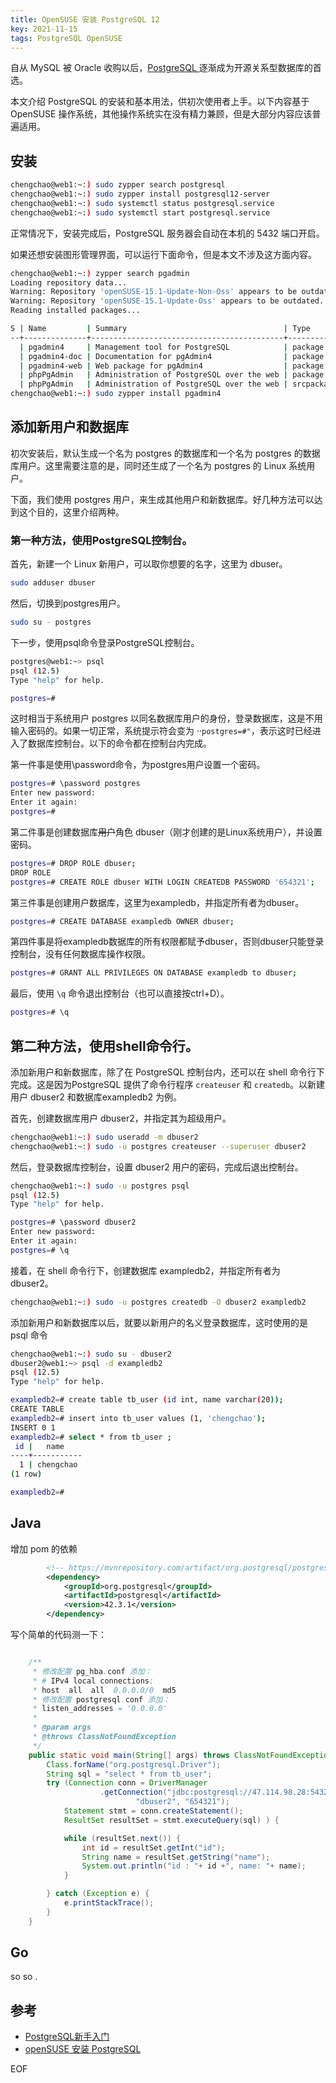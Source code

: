 ```yaml
---
title: OpenSUSE 安装 PostgreSQL 12
key: 2021-11-15
tags: PostgreSQL OpenSUSE
---
```




自从 MySQL 被 Oracle 收购以后，[PostgreSQL ](https://www.postgresql.org/) 逐渐成为开源关系型数据库的首选。

本文介绍 PostgreSQL 的安装和基本用法，供初次使用者上手。以下内容基于 OpenSUSE 操作系统，其他操作系统实在没有精力兼顾，但是大部分内容应该普遍适用。

<!--more-->

## 安装

```bash
chengchao@web1:~:) sudo zypper search postgresql
chengchao@web1:~:) sudo zypper install postgresql12-server
chengchao@web1:~:) sudo systemctl status postgresql.service 
chengchao@web1:~:) sudo systemctl start postgresql.service 
```

正常情况下，安装完成后，PostgreSQL 服务器会自动在本机的 5432 端口开启。

如果还想安装图形管理界面，可以运行下面命令，但是本文不涉及这方面内容。

```bash
chengchao@web1:~:) zypper search pgadmin
Loading repository data...
Warning: Repository 'openSUSE-15.1-Update-Non-Oss' appears to be outdated. Consider using a different mirror or server.
Warning: Repository 'openSUSE-15.1-Update-Oss' appears to be outdated. Consider using a different mirror or server.
Reading installed packages...

S | Name         | Summary                                   | Type
--+--------------+-------------------------------------------+-----------
  | pgadmin4     | Management tool for PostgreSQL            | package
  | pgadmin4-doc | Documentation for pgAdmin4                | package
  | pgadmin4-web | Web package for pgAdmin4                  | package
  | phpPgAdmin   | Administration of PostgreSQL over the web | package
  | phpPgAdmin   | Administration of PostgreSQL over the web | srcpackage
chengchao@web1:~:) sudo zypper install pgadmin4
```



## 添加新用户和数据库

初次安装后，默认生成一个名为 postgres 的数据库和一个名为 postgres 的数据库用户。这里需要注意的是，同时还生成了一个名为 postgres 的 Linux 系统用户。

下面，我们使用 postgres 用户，来生成其他用户和新数据库。好几种方法可以达到这个目的，这里介绍两种。

### 第一种方法，使用PostgreSQL控制台。

首先，新建一个 Linux 新用户，可以取你想要的名字，这里为 dbuser。

```bash
sudo adduser dbuser
```

然后，切换到postgres用户。

```bash
sudo su - postgres
```

下一步，使用psql命令登录PostgreSQL控制台。

```bash
postgres@web1:~> psql
psql (12.5)
Type "help" for help.

postgres=# 
```



这时相当于系统用户 postgres 以同名数据库用户的身份，登录数据库，这是不用输入密码的。如果一切正常，系统提示符会变为 ··`postgres=#"`，表示这时已经进入了数据库控制台。以下的命令都在控制台内完成。

第一件事是使用\password命令，为postgres用户设置一个密码。

```bash
postgres=# \password postgres
Enter new password: 
Enter it again: 
postgres=# 
```

第二件事是创建数据库~~用户~~角色 dbuser（刚才创建的是Linux系统用户），并设置密码。

```bash
postgres=# DROP ROLE dbuser;
DROP ROLE
postgres=# CREATE ROLE dbuser WITH LOGIN CREATEDB PASSWORD '654321';
```

第三件事是创建用户数据库，这里为exampledb，并指定所有者为dbuser。

```bash
postgres=# CREATE DATABASE exampledb OWNER dbuser;
```

第四件事是将exampledb数据库的所有权限都赋予dbuser，否则dbuser只能登录控制台，没有任何数据库操作权限。

```bash
postgres=# GRANT ALL PRIVILEGES ON DATABASE exampledb to dbuser;
```

最后，使用 `\q` 命令退出控制台（也可以直接按ctrl+D）。

```bash
postgres=# \q
```

## **第二种方法，使用shell命令行。**

添加新用户和新数据库，除了在 PostgreSQL 控制台内，还可以在 shell 命令行下完成。这是因为PostgreSQL 提供了命令行程序 `createuser` 和 `createdb`。以新建用户 dbuser2 和数据库exampledb2 为例。

首先，创建数据库用户 dbuser2，并指定其为超级用户。

```bash
chengchao@web1:~:) sudo useradd -m dbuser2
chengchao@web1:~:) sudo -u postgres createuser --superuser dbuser2
```

然后，登录数据库控制台，设置 dbuser2 用户的密码，完成后退出控制台。

```bash
chengchao@web1:~:) sudo -u postgres psql
psql (12.5)
Type "help" for help.

postgres=# \password dbuser2
Enter new password: 
Enter it again: 
postgres=# \q
```

接着，在 shell 命令行下，创建数据库 exampledb2，并指定所有者为 dbuser2。

```bash
chengchao@web1:~:) sudo -u postgres createdb -O dbuser2 exampledb2
```

添加新用户和新数据库以后，就要以新用户的名义登录数据库，这时使用的是 psql 命令

```bash
chengchao@web1:~:) sudo su - dbuser2
dbuser2@web1:~> psql -d exampledb2
psql (12.5)
Type "help" for help.

exampledb2=# create table tb_user (id int, name varchar(20));
CREATE TABLE
exampledb2=# insert into tb_user values (1, 'chengchao');
INSERT 0 1
exampledb2=# select * from tb_user ;
 id |   name    
----+-----------
  1 | chengchao
(1 row)

exampledb2=# 
```



## Java 

增加 pom 的依赖

```xml
        <!-- https://mvnrepository.com/artifact/org.postgresql/postgresql -->
        <dependency>
            <groupId>org.postgresql</groupId>
            <artifactId>postgresql</artifactId>
            <version>42.3.1</version>
        </dependency>
```

写个简单的代码测一下：

```java

    /**
     * 修改配置 pg_hba.conf 添加：
     * # IPv4 local connections:
     * host  all  all  0.0.0.0/0  md5
     * 修改配置 postgresql.conf 添加：
     * listen_addresses = '0.0.0.0'
     *
     * @param args
     * @throws ClassNotFoundException
     */
    public static void main(String[] args) throws ClassNotFoundException {
        Class.forName("org.postgresql.Driver");
        String sql = "select * from tb_user";
        try (Connection conn = DriverManager
                    .getConnection("jdbc:postgresql://47.114.98.28:5432/exampledb2",
                            "dbuser2", "654321");
            Statement stmt = conn.createStatement();
            ResultSet resultSet = stmt.executeQuery(sql) ) {

            while (resultSet.next()) {
                int id = resultSet.getInt("id");
                String name = resultSet.getString("name");
                System.out.println("id : "+ id +", name: "+ name);
            }

        } catch (Exception e) {
            e.printStackTrace();
        }
    }
```



## Go

so so .

## 参考

- [PostgreSQL新手入门](http://www.ruanyifeng.com/blog/2013/12/getting_started_with_postgresql.html)
- [openSUSE 安装 PostgreSQL](https://segmentfault.com/a/1190000010032424)

EOF

